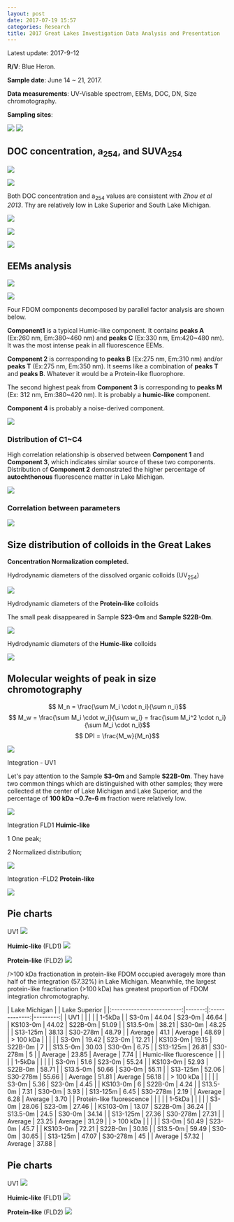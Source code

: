```yaml
---
layout: post
date: 2017-07-19 15:57
categories: Research
title: 2017 Great Lakes Investigation Data Analysis and Presentation
---
```


<style>
table{
    border-collapse: collapse;
    border-spacing: 0;
    border:2px solid #000000;
}

th{
    border:2px solid #000000;
}

td{
    border:1px solid #000001;
}
</style>

Latest update: 2017-9-12

**R/V**: Blue Heron.

**Sample date**: June 14 ~ 21, 2017.

**Data measurements**: UV-Visable spectrom, EEMs, DOC, DN, Size chromotography.

**Sampling sites**:

![](\image\GL2017\Sampling_map2.jpg)
![](\image\GL2017\Table-1.jpg)

## DOC concentration, a<sub>254</sub>, and SUVA<sub>254</sub>

![](\image\GL2017\Graph1.jpg)


![](\image\GL2017\Graph245.jpg)


Both DOC concentration and a<sub>254</sub> values are consistent with *Zhou et al 2013*. Thy are relatively low in Lake Superior and South Lake Michigan.  

![](\image\GL2017\DOC-a254-SUVA-surface.jpg)

![](\image\GL2017\Zhengzhen.jpg)

![](\image\GL2017\Table-2.jpg)

## EEMs analysis

![](\image\GL2017\LakeEEMscombination.jpg)

![](\image\GL2017\bix_fix_hix_surface.jpg)

Four FDOM components decomposed by parallel factor analysis are shown below.

 __Component1__ is a typical Humic-like component. It contains __peaks A__ (Ex:260 nm, Em:380~460 nm) and __peaks C__ (Ex:330 nm, Em:420~480 nm).  It was the most intense peak in all fluorescence EEMs.

 __Component 2__ is corresponding to __peaks B__ (Ex:275 nm, Em:310 nm) and/or __peaks T__ (Ex:275 nm, Em:350 nm). It seems like a combination of __peaks T__ and __peaks B__. Whatever it would be a Protein-like fluorophore.

The second highest peak from __Component 3__ is corresponding to __peaks M__ (Ex: 312 nm, Em:380~420 nm).  It is probably a **humic-like** component.

__Component 4__ is probably a noise-derived component.

![](\image\GL2017\Fluorescence-EEM-Plot-of-components.jpg)

### Distribution of C1~C4

High correlation relationship is observed between **Component 1** and **Component 3**, which indicates similar source of these two components. Distribution of **Component 2** demonstrated the higher percentage of **autochthonous** fluorescence matter in Lake Michigan.

![](\image\GL2017\C1-C4.jpg)

### Correlation between parameters

![](\image\GL2017\Correlation.jpg)

## Size distribution of colloids in the Great Lakes

**Concentration Normalization completed.**

Hydrodynamic diameters of the dissolved organic colloids (UV<sub>254</sub>)

![](\image\GL2017\Multiple-samples---Hydrodynamic-diameter-nm-UV1-lake2017.jpg)

Hydrodynamic diameters of the __Protein-like__ colloids

The small peak disappeared in Sample **S23-0m** and **Sample S22B-0m**.

![](\image\GL2017\Multiple-samples---Hydrodynamic-diameter-nm-FLD2-lake2017.jpg)

Hydrodynamic diameters of the __Humic-like__ colloids

![](\image\GL2017\Multiple-samples---Hydrodynamic-diameter-(nm)-FLD1-lake2017.jpg)

## Molecular weights of peak in size chromotography

$$ M_n = \frac{\sum M_i \cdot n_i}{\sum n_i}$$
$$ M_w = \frac{\sum M_i \cdot w_i}{\sum w_i} = frac{\sum M_i^2 \cdot n_i}{\sum M_i \cdot n_i}$$
$$ DPI = \frac{M_w}{M_n}$$

![](\image\GL2017\Table-3.jpg)

<!-- ![](\image\GL2017\Mwcalculation.jpg) -->

Integration - UV1

Let's pay attention to the Sample **S3-0m** and Sample **S22B-0m**. They have two common things which are distinguished with other samples; they were collected at the center of Lake Michigan and Lake Superior, and the percentage of **100 kDa ~0.7e-6 m** fraction were relatively low.

![](\image\GL2017\Multiple-samples---Integrations-of-each-size-intervals-Da-UV1.jpg)

Integration FLD1 __Huimic-like__

1 One peak;

2 Normalized distribution;

![](\image\GL2017\Multiple-samples---Integrations-of-each-size-intervals-Da-FLD1.jpg)

Integration -FLD2 __Protein-like__

![](\image\GL2017\Multiple-samples---Integrations-of-each-size-intervals-Da-FLD2.jpg)

## Pie charts

UV1
![](\image\GL2017\Multiple-samples---Pie-Chartss-of-each-size-intervals-Da-UV1.jpg)

__Huimic-like__ (FLD1)
![](\image\GL2017\Multiple-samples---Pie-Chartss-of-each-size-intervals-Da-FLD1.jpg)

__Protein-like__ (FLD2)
![](\image\GL2017\Multiple-samples---Pie-Chartss-of-each-size-intervals-Da-FLD2.jpg)

/>100 kDa fractionation in protein-like FDOM occupied averagely more than half of the integration (57.32%) in Lake Michigan. Meanwhile, the largest protein-like fractionation (>100 kDa) has greatest proportion of FDOM integration chromotography.

|       Lake Michigan       |       |      Lake Superior      |
|:-------------------------:|-------:|:-------------:|---------:|
| UV1                       |       |               |         |
| 1-5kDa                                                      |
| S3-0m                     | 44.04 | S23-0m        | 46.64   |
| KS103-0m                  | 44.02 | S22B-0m       | 51.09   |
| S13.5-0m                  | 38.21 | S30-0m        | 48.25   |
| S13-125m                  | 38.13 | S30-278m      | 48.79   |
| Average                   | 41.1  | Average       | 48.69 |
| > 100 kDa                 |       |               |         |
| S3-0m                     | 19.42 | S23-0m        | 12.21   |
| KS103-0m                  | 19.15 | S22B-0m       | 7       |
| S13.5-0m                  | 30.03 | S30-0m        | 6.75    |
| S13-125m                  | 26.81 | S30-278m      | 5       |
| Average                   | 23.85 | Average       | 7.74    |
| Humic-like fluorescence   |       |               |         |
| 1-5kDa                    |       |               |         |
| S3-0m                     | 51.6  | S23-0m        | 55.24   |
| KS103-0m                  | 52.93 | S22B-0m       | 58.71   |
| S13.5-0m                  | 50.66 | S30-0m        | 55.11   |
| S13-125m                  | 52.06 | S30-278m      | 55.66   |
| Average                   | 51.81 | Average       | 56.18   |
| > 100 kDa                 |       |               |         |
| S3-0m                     | 5.36  | S23-0m        | 4.45    |
| KS103-0m                  | 6     | S22B-0m       | 4.24    |
| S13.5-0m                  | 7.31  | S30-0m        | 3.93    |
| S13-125m                  | 6.45  | S30-278m      | 2.19    |
| Average                   | 6.28  | Average       | 3.70    |
| Protein-like fluorescence |       |               |         |
| 1-5kDa                    |       |               |         |
| S3-0m                     | 28.06 | S23-0m        | 27.46   |
| KS103-0m                  | 13.07 | S22B-0m       | 36.24   |
| S13.5-0m                  | 24.5  | S30-0m        | 34.14   |
| S13-125m                  | 27.36 | S30-278m      | 27.31   |
| Average                   | 23.25 | Average       | 31.29   |
| > 100 kDa                 |       |               |         |
| S3-0m                     | 50.49 | S23-0m        | 45.7    |
| KS103-0m                  | 72.21 | S22B-0m       | 30.16   |
| S13.5-0m                  | 59.49 | S30-0m        | 30.65   |
| S13-125m                  | 47.07 | S30-278m      | 45      |
| Average                   | 57.32 | Average       | 37.88   |

## Pie charts

UV1
![](\image\GL2017\Multiple-samples---Pie-Chartss-of-each-size-intervals-Da-_Combined_with_LMWUV1.jpg)

__Huimic-like__ (FLD1)
![](\image\GL2017\Multiple-samples---Pie-Chartss-of-each-size-intervals-Da-_Combined_with_LMWFLD1.jpg)

__Protein-like__ (FLD2)
![](\image\GL2017\Multiple-samples---Pie-Chartss-of-each-size-intervals-Da-_Combined_with_LMWFLD2.jpg)

